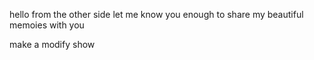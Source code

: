 hello from the other side
let me know you enough to share my beautiful memoies with you


make a modify show